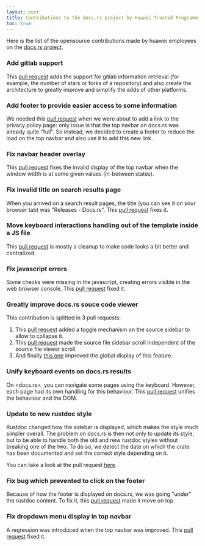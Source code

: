 ```yaml
---
layout: post
title: Contributions to the docs.rs project by Huawei Trusted Programming 
toc: true
---
```


Here is the list of the opensource contributions made by huawei employees on the [docs.rs project](https://github.com/rust-lang/docs.rs).

### Add gitlab support

This [pull request](https://github.com/rust-lang/docs.rs/pull/1249) adds the support for gitlab information retrieval (for example, the number of stars or forks of a repository) and also create the architecture to greatly improve and simplify the adds of other platforms.

### Add footer to provide easier access to some information

We needed this [pull request](https://github.com/rust-lang/docs.rs/pull/1367) when we were about to add a link to the privacy policy page: only issue is that the top navbar on docs.rs was already quite "full". So instead, we decided to create a footer to reduce the load on the top navbar and also use it to add this new link.

### Fix navbar header overlay

This [pull request](https://github.com/rust-lang/docs.rs/pull/1462) fixes the invalid display of the top navbar when the window width is at some given values (in-between states).

### Fix invalid title on search results page

When you arrived on a search result pages, the title (you can see it on your browser tab) was "Releases - Docs.rs". This [pull request](https://github.com/rust-lang/docs.rs/pull/1458) fixes it.

### Move keyboard interactions handling out of the template inside a JS file

This [pull request](https://github.com/rust-lang/docs.rs/pull/1448) is mostly a cleanup to make code looks a bit better and centralized.

### Fix javascript errors

Some checks were missing in the javascript, creating errors visible in the web browser console. This [pull request](https://github.com/rust-lang/docs.rs/pull/1447) fixed it.

### Greatly improve docs.rs souce code viewer

This contribution is splitted in 3 pull requests:

 1. This [pull request](https://github.com/rust-lang/docs.rs/pull/1464) added a toggle mechanism on the source sidebar to allow to collapse it.
 2. This [pull request](https://github.com/rust-lang/docs.rs/pull/1477) made the source file sidebar scroll independent of the source file viewer scroll.
 3. And finally [this one](https://github.com/rust-lang/docs.rs/pull/1493) improved the global display of this feature.

### Unify keyboard events on docs.rs results

On <docs.rs>, you can navigate some pages using the keyboard. However, each page had its own handling for this behaviour. This [pull request](https://github.com/rust-lang/docs.rs/pull/1452) unifies the behaviour and the DOM.

### Update to new rustdoc style

Rustdoc changed how the sidebar is displayed, which makes the style much simpler overall. The problem on docs.rs is then not only to update its style, but to be able to handle both the old and new rustdoc styles without breaking one of the two. To do so, we detect the date on which the crate has been documented and set the correct style depending on it.

You can take a look at the pull request [here](https://github.com/rust-lang/docs.rs/pull/1579).

### Fix bug which prevented to click on the footer

Because of how the footer is displayed on docs.rs, we was going "under" the rustdoc content. To fix it, this [pull request](https://github.com/rust-lang/docs.rs/pull/1603) made it move on top.

### Fix dropdown menu display in top navbar

A regression was introduced when the top navbar was improved. This [pull request](https://github.com/rust-lang/docs.rs/pull/1717) fixed it.
